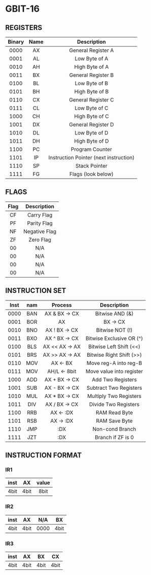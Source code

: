 # GBIT-16

## REGISTERS

| Binary | Name | Description                            |
|:------:|:----:|:--------------------------------------:|
| 0000   | AX   | General Register A                     |
| 0001   | AL   | Low Byte of A                          |
| 0010   | AH   | High Byte of A                         |
| 0011   | BX   | General Register B                     |
| 0100   | BL   | Low Byte of B                          |
| 0101   | BH   | High Byte of B                         |
| 0110   | CX   | General Register C                     |
| 0111   | CL   | Low Byte of C                          |
| 1000   | CH   | High Byte of C                         |
| 1001   | DX   | General Register D                     |
| 1010   | DL   | Low Byte of D                          |
| 1011   | DH   | High Byte of D                         |
| 1100   | PC   | Program Counter                        |
| 1101   | IP   | Instruction Pointer (next instruction) |
| 1110   | SP   | Stack Pointer                          |
| 1111   | FG   | Flags (look below)                     |

## FLAGS

| Flag | Description   |
|:----:|:-------------:|
| CF   | Carry Flag    |
| PF   | Parity Flag   |
| NF   | Negative Flag |
| ZF   | Zero Flag     |
| 00   | N/A           |
| 00   | N/A           |
| 00   | N/A           |
| 00   | N/A           |

## INSTRUCTION SET

| Inst | nam | Process        | Description               |
|:----:|:---:|:--------------:|:-------------------------:|
| 0000 | BAN | AX &  BX -> CX | Bitwise AND          (&)  |
| 0001 | BOR | AX |  BX -> CX | Bitwise OR           (|)  |
| 0010 | BNO | AX !  BX -> CX | Bitwise NOT          (!)  |
| 0011 | BXO | AX ^  BX -> CX | Bitwise Exclusive OR (^)  |
| 0100 | BLS | AX << AX -> AX | Bitwise Left Shift   (<<) |
| 0101 | BRS | AX >> AX -> AX | Bitwise Right Shift  (>>) |
| 0110 | MOV | AX <- BX       | Move reg-A into reg-B     |
| 0111 | MOV | AH/L <- 8bit   | Move value into register  |
| 1000 | ADD | AX +  BX -> CX | Add Two Registers         |
| 1001 | SUB | AX -  BX -> CX | Subtract Two Registers    |
| 1010 | MUL | AX *  BX -> CX | Multiply Two Registers    |
| 1011 | DIV | AX /  BX -> CX | Divide Two Registers      |
| 1100 | RRB | AX <- :DX      | RAM Read Byte             |
| 1101 | RSB | AX -> :DX      | RAM Save Byte             |
| 1110 | JMP | :DX            | Non-cond Branch           |
| 1111 | JZT | :DX            | Branch if ZF is 0         |

## INSTRUCTION FORMAT

### IR1

| inst | AX   | value    |
|:----:|:----:|:--------:|
| 4bit | 4bit | 8bit     |

### IR2

| inst | AX   | N/A  | BX   |
|:----:|:----:|:----:|:----:|
| 4bit | 4bit | 0000 | 4bit |

### IR3

| inst | AX   | BX   | CX   |
|:----:|:----:|:----:|:----:|
| 4bit | 4bit | 4bit | 4bit |

